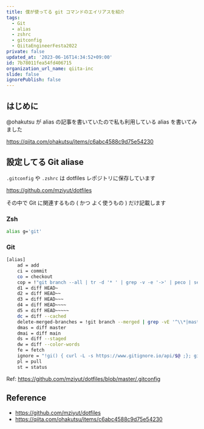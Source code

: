 ```yaml
---
title: 僕が使ってる git コマンドのエイリアスを紹介
tags:
  - Git
  - alias
  - zshrc
  - gitconfig
  - QiitaEngineerFesta2022
private: false
updated_at: '2023-06-16T14:34:52+09:00'
id: 7b78011fea54fd406715
organization_url_name: qiita-inc
slide: false
ignorePublish: false
---
```


## はじめに

@ohakutsu が alias の記事を書いていたので私も利用している alias を書いてみました

https://qiita.com/ohakutsu/items/c6abc4588c9d75e54230

## 設定してる Git aliase

`.gitconfig` や `.zshrc` は dotfiles レポジトリに保存しています

https://github.com/mziyut/dotfiles

その中で Git に関連するもの ( かつ よく使うもの ) だけ記載します

### Zsh

```zsh
alias g='git'
```

### Git

```sh
[alias]
	ad = add
	ci = commit
	co = checkout
	cop = !"git branch --all | tr -d '* ' | grep -v -e '->' | peco | sed -e 's+remotes/[^/]*/++g' | xargs git checkout"
	d1 = diff HEAD~
	d2 = diff HEAD~~
	d3 = diff HEAD~~~
	d4 = diff HEAD~~~~
	d5 = diff HEAD~~~~~
	dc = diff --cached
	delete-merged-branches = !git branch --merged | grep -vE '^\\*|master$|main$|develop$' | xargs -I % git branch -d %
	dmas = diff master
	dmai = diff main
	ds = diff --staged
	dw = diff --color-words
	fe = fetch
	ignore = "!gi() { curl -L -s https://www.gitignore.io/api/$@ ;}; gi"
	pl = pull
	st = status
```

Ref: https://github.com/mziyut/dotfiles/blob/master/.gitconfig

## Reference

- https://github.com/mziyut/dotfiles
- https://qiita.com/ohakutsu/items/c6abc4588c9d75e54230
